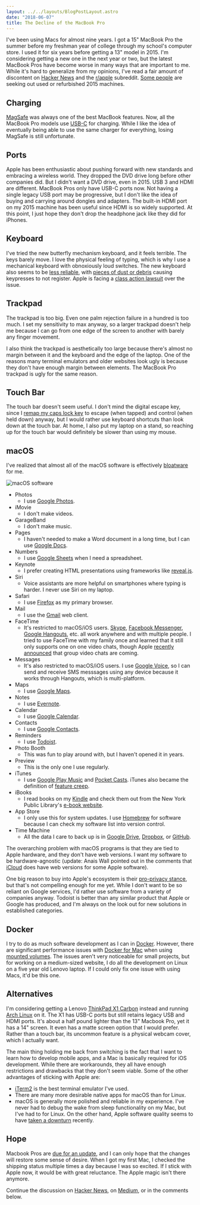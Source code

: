 ```yaml
---
layout: ../../layouts/BlogPostLayout.astro
date: "2018-06-07"
title: The Decline of the MacBook Pro
---
```


I've been using Macs for almost nine years. I got a 15" MacBook Pro the summer
before my freshman year of college through my school's computer store. I used
it for six years before getting a 13" model in 2015. I'm considering getting a
new one in the next year or two, but the latest MacBook Pros have
become worse in many ways that are important to me. While it's hard to
generalize from my opinions, I've read a fair amount of discontent on [Hacker
News](https://news.ycombinator.com/) and the
[r/apple](https://www.reddit.com/r/apple/) subreddit. [Some
people](https://marco.org/2017/11/14/best-laptop-ever) are seeking out used or
refurbished 2015 machines.

## Charging

[MagSafe](https://en.wikipedia.org/wiki/MagSafe) was always one of the best
MacBook features. Now, all the MacBook Pro models use
[USB-C](https://en.wikipedia.org/wiki/USB-C) for charging. While I like the
idea of eventually being able to use the same charger for everything, losing
MagSafe is still unfortunate.

## Ports

Apple has been enthusiastic about pushing forward with new standards and
embracing a wireless world. They dropped the DVD drive long before other
companies did. But I didn't want a DVD drive, even in 2015. USB 3 and HDMI are
different. MacBook Pros only have USB-C ports now. Not having a single legacy
USB port may be progressive, but I don't like the idea of buying and carrying
around dongles and adapters. The built-in HDMI port on my 2015 machine has been
useful since HDMI is so widely supported. At this point, I just hope they don't
drop the headphone jack like they did for iPhones.

## Keyboard

I've tried the new butterfly mechanism keyboard, and it feels terrible. The keys
barely move. I love the physical feeling of typing, which is why I use a
mechanical keyboard with obnoxiously loud switches. The new keyboard also seems
to be [less
reliable](https://theoutline.com/post/2402/the-new-macbook-keyboard-is-ruining-my-life),
with [pieces of dust or
debris](https://arstechnica.com/gadgets/2018/05/report-butterfly-macbook-pro-keyboards-require-more-frequent-more-expensive-repairs/)
causing keypresses to not register. Apple is facing a [class action
lawsuit](https://www.engadget.com/2018/05/12/apple-faces-class-action-lawsuit-over-macbook-keyboards/)
over the issue.

## Trackpad

The trackpad is too big. Even one palm rejection failure in a hundred is too
much. I set my sensitivity to max anyway, so a larger trackpad doesn't help me
because I can go from one edge of the screen to another with barely any finger
movement.

I also think the trackpad is aesthetically too large because there's almost no
margin between it and the keyboard and the edge of the laptop. One of the
reasons many terminal emulators and older websites look ugly is because they
don't have enough margin between elements. The MacBook Pro trackpad is ugly for
the same reason.

## Touch Bar

The touch bar doesn't seem useful. I don't mind the digital escape key, since I
[remap my caps lock key](https://github.com/dguo/dotfiles) to escape (when
tapped) and control (when held down) anyway, but I would rather use keyboard
shortcuts than look down at the touch bar. At home, I also put my laptop on a
stand, so reaching up for the touch bar would definitely be slower than using
my mouse.

## macOS

I've realized that almost all of the macOS software is effectively
[bloatware](https://en.wikipedia.org/wiki/Software_bloat#Bloatware) for me.

![macOS software](https://i.imgur.com/IO6AQCf.png)

* Photos
    * I use [Google Photos](https://www.google.com/photos/about/).
* iMovie
    * I don't make videos.
* GarageBand
    * I don't make music.
* Pages
    * I haven't needed to make a Word document in a long time, but I can use
      [Google Docs](https://www.google.com/docs/about/).
* Numbers
    * I use [Google Sheets](https://www.google.com/sheets/about/) when I need a spreadsheet.
* Keynote
    * I prefer creating HTML presentations using frameworks like [reveal.js](https://revealjs.com/).
* Siri
    * Voice assistants are more helpful on smartphones where typing is harder. I
      never use Siri on my laptop.
* Safari
    * I use [Firefox](https://www.mozilla.org/en-US/firefox/) as my primary browser.
* Mail
    * I use the [Gmail](https://www.google.com/gmail/about/) web client.
* FaceTime
    * It's restricted to macOS/iOS users. [Skype](https://www.skype.com/),
      [Facebook Messenger](https://www.messenger.com/), [Google
      Hangouts](https://hangouts.google.com/), etc. all work anywhere and with
      multiple people. I tried to use FaceTime with my family once and learned
      that it still only supports one on one video chats, though Apple [recently
      announced](https://techcrunch.com/2018/06/04/apple-is-adding-group-facetime-video-calls-to-ios-12/)
      that group video chats are coming.
* Messages
    * It's also restricted to macOS/iOS users. I use [Google
      Voice](https://www.google.com/voice), so I can send and receive SMS
      messsages using any device because it works through Hangouts, which is
      multi-platform.
* Maps
    * I use [Google Maps](https://www.google.com/maps).
* Notes
    * I use [Evernote](https://www.evernote.com).
* Calendar
    * I use [Google Calendar](https://www.google.com/calendar/about/).
* Contacts
    * I use [Google Contacts](https://www.google.com/contacts/).
* Reminders
    * I use [Todoist](https://todoist.com).
* Photo Booth
    * This was fun to play around with, but I haven't opened it in years.
* Preview
    * This is the only one I use regularly.
* iTunes
    * I use [Google Play Music](https://play.google.com/music/) and [Pocket
      Casts](https://www.shiftyjelly.com/pocketcasts/). iTunes also became the
      definition of [feature
      creep](https://en.wikipedia.org/wiki/Feature_creep).
* iBooks
    * I read books on my [Kindle](https://en.wikipedia.org/wiki/Amazon_Kindle)
      and check them out from the New York Public Library's [e-book
      website](https://nypl.overdrive.com/).
* App Store
    * I only use this for system updates. I use
      [Homebrew](https://caskroom.github.io/) for software because I can check
      my software list into version control.
* Time Machine
    * All the data I care to back up is in [Google
      Drive](https://www.google.com/drive/),
     [Dropbox](https://www.dropbox.com/), or [GitHub](https://github.com/).

The overarching problem with macOS programs is that they are tied to Apple
hardware, and they don't have web versions. I want my software to be
hardware-agnostic (update: Anais Wall pointed out in the comments that
[iCloud](https://www.icloud.com/) does have web versions for some Apple
software).

One big reason to buy into Apple's ecosystem is their [pro-privacy
stance](https://techcrunch.com/2015/06/02/apples-tim-cook-delivers-blistering-speech-on-encryption-privacy/),
but that's not compelling enough for me yet. While I don't want to be so
reliant on Google services, I'd rather use software from a variety of companies
anyway.  Todoist is better than any similar product that Apple or Google has
produced, and I'm always on the look out for new solutions in established
categories.

## Docker

I try to do as much software development as I can in
[Docker](https://www.docker.com/). However, there are significant performance
issues with [Docker for Mac](https://www.docker.com/docker-mac) when using
[mounted volumes](https://github.com/docker/for-mac/issues/77). The issues
aren't very noticeable for small projects, but for working on a medium-sized
website, I do all the development on Linux on a five year old Lenovo laptop.
If I could only fix one issue with using Macs, it'd be this one.

## Alternatives

I'm considering getting a Lenovo [ThinkPad X1
Carbon](https://en.wikipedia.org/wiki/ThinkPad_X1_Carbon) instead and running
[Arch Linux](https://www.archlinux.org/) on it. The X1 has USB-C ports but
still retains legacy USB and HDMI ports. It's about a half pound lighter than
the 13" Macbook Pro, yet it has a 14" screen. It even has a matte screen option
that I would prefer. Rather than a touch bar, its uncommon feature is a
physical webcam cover, which I actually want.

The main thing holding me back from switching is the fact that I want to learn
how to develop mobile apps, and a Mac is basically required for iOS
development. While there are workarounds, they all have enough restrictions and
drawbacks that they don't seem viable. Some of the other advantages of sticking
with Apple are:

* [iTerm2](https://iterm2.com/) is the best terminal emulator I've used.
* There are many more desirable native apps for macOS than for Linux.
* macOS is generally more polished and reliable in my experience. I've never had
  to debug the wake from sleep functionality on my Mac, but I've had to for
  Linux. On the other hand, Apple software quality seems to have [taken a
  downturn](https://www.wired.com/story/apples-security-macos-high-sierra-ios-11/)
  recently.

## Hope

Macbook Pros are [due for an update](https://buyersguide.macrumors.com/#Mac),
and I can only hope that the changes will restore some sense of desire. When I
got my first Mac, I checked the shipping status multiple times a day because I
was so excited. If I stick with Apple now, it would be with great reluctance.
The Apple magic isn't there anymore.

Continue the discussion on [Hacker
News](https://news.ycombinator.com/item?id=17266492), on
[Medium](https://medium.com/@dannyguo/the-decline-of-the-macbook-pro-e5a7c2215d61),
or in the comments below.
